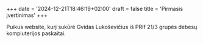 +++
date = '2024-12-21T18:46:19+02:00'
draft = false
title = 'Pirmasis įvertinimas'
+++

Puikus website, kurį sukūrė Gvidas Lukoševičius iš PRIf 21/3 grupės debesų kompiuterijos paskaitai.